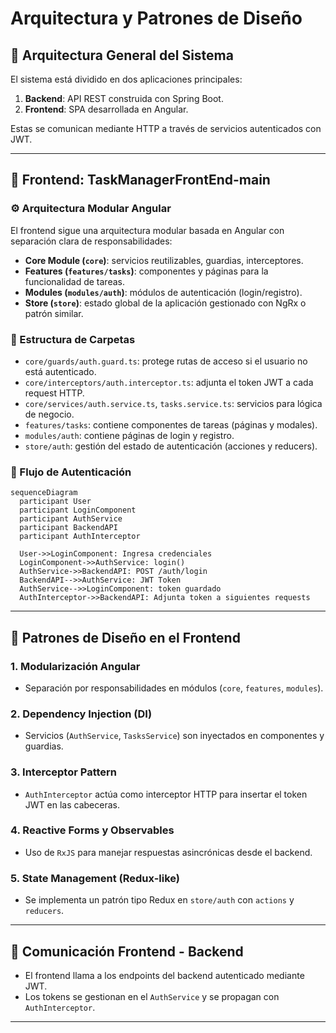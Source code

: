 # Arquitectura y Patrones de Diseño

## 🧠 Arquitectura General del Sistema

El sistema está dividido en dos aplicaciones principales:

1. **Backend**: API REST construida con Spring Boot.
2. **Frontend**: SPA desarrollada en Angular.

Estas se comunican mediante HTTP a través de servicios autenticados con JWT.

---

## 🧩 Frontend: TaskManagerFrontEnd-main

### ⚙️ Arquitectura Modular Angular

El frontend sigue una arquitectura modular basada en Angular con separación clara de responsabilidades:

* **Core Module (`core`)**: servicios reutilizables, guardias, interceptores.
* **Features (`features/tasks`)**: componentes y páginas para la funcionalidad de tareas.
* **Modules (`modules/auth`)**: módulos de autenticación (login/registro).
* **Store (`store`)**: estado global de la aplicación gestionado con NgRx o patrón similar.

### 📁 Estructura de Carpetas

* `core/guards/auth.guard.ts`: protege rutas de acceso si el usuario no está autenticado.
* `core/interceptors/auth.interceptor.ts`: adjunta el token JWT a cada request HTTP.
* `core/services/auth.service.ts`, `tasks.service.ts`: servicios para lógica de negocio.
* `features/tasks`: contiene componentes de tareas (páginas y modales).
* `modules/auth`: contiene páginas de login y registro.
* `store/auth`: gestión del estado de autenticación (acciones y reducers).

### 🔄 Flujo de Autenticación

```mermaid
sequenceDiagram
  participant User
  participant LoginComponent
  participant AuthService
  participant BackendAPI
  participant AuthInterceptor

  User->>LoginComponent: Ingresa credenciales
  LoginComponent->>AuthService: login()
  AuthService->>BackendAPI: POST /auth/login
  BackendAPI-->>AuthService: JWT Token
  AuthService-->>LoginComponent: token guardado
  AuthInterceptor->>BackendAPI: Adjunta token a siguientes requests
```

---

## 🧱 Patrones de Diseño en el Frontend

### 1. **Modularización Angular**

* Separación por responsabilidades en módulos (`core`, `features`, `modules`).

### 2. **Dependency Injection (DI)**

* Servicios (`AuthService`, `TasksService`) son inyectados en componentes y guardias.

### 3. **Interceptor Pattern**

* `AuthInterceptor` actúa como interceptor HTTP para insertar el token JWT en las cabeceras.

### 4. **Reactive Forms y Observables**

* Uso de `RxJS` para manejar respuestas asincrónicas desde el backend.

### 5. **State Management (Redux-like)**

* Se implementa un patrón tipo Redux en `store/auth` con `actions` y `reducers`.

---

## 🧠 Comunicación Frontend - Backend

* El frontend llama a los endpoints del backend autenticado mediante JWT.
* Los tokens se gestionan en el `AuthService` y se propagan con `AuthInterceptor`.

---
